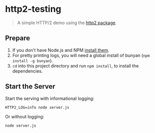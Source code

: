 # http2-testing
> A simple HTTP/2 demo using the [http2 package](https://github.com/molnarg/node-http2).

## Prepare
1. If you don't have Node.js and NPM [install them](https://docs.npmjs.com/getting-started/installing-node).
2. For pretty printing logs, you will need a global install of bunyan (`npm install -g bunyan`).
3. `cd` into this project directory and run `npm install`, to install the dependencies.

## Start the Server
Start the serving with informational logging:
```
HTTP2_LOG=info node server.js
```
Or without logging:
```
node server.js
```